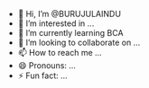 - 👋 Hi, I’m @BURUJULAINDU
- 👀 I’m interested in ...
- 🌱 I’m currently learning BCA
- 💞️ I’m looking to collaborate on ...
- 📫 How to reach me ...
- 😄 Pronouns: ...
- ⚡ Fun fact: ...

<!---
BURUJULAINDU/BURUJULAINDU is a ✨ special ✨ repository because its `README.md` (this file) appears on your GitHub profile.
You can click the Preview link to take a look at your changes.
--->
